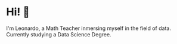 # Hi! 👋

I'm Leonardo, a Math Teacher inmersing myself in the field of data. Currently studying a Data Science Degree.
